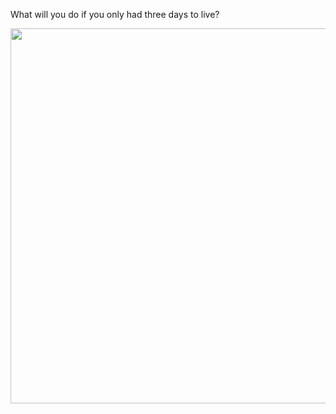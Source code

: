 What will you do if you only had three days to live?

<img src="ThreeDays.PNG>" height="600" width="800">
